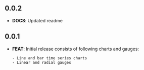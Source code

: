 ## 0.0.2

- **DOCS**: Updated readme

## 0.0.1

- **FEAT**: Initial release consists of following charts and gauges:

      - Line and bar time series charts
      - Linear and radial gauges